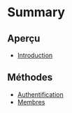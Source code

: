 # Summary

## Aperçu

* [Introduction](README.md)

## Méthodes

* [Authentification](authentification.md)
* [Membres](members.md)

